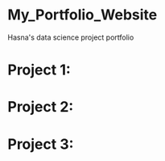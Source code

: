 # My_Portfolio_Website
Hasna's data science project portfolio

# Project 1: 

# Project 2: 

# Project 3: 

